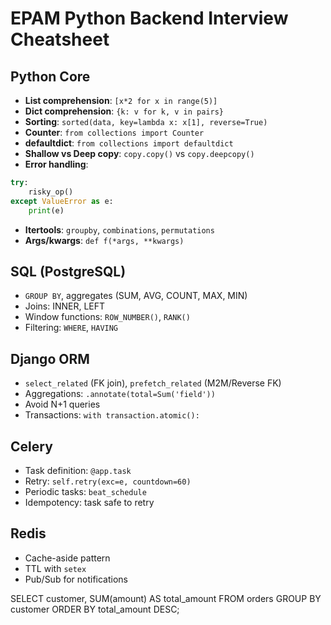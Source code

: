 # EPAM Python Backend Interview Cheatsheet

## Python Core
- **List comprehension**: `[x*2 for x in range(5)]`
- **Dict comprehension**: `{k: v for k, v in pairs}`
- **Sorting**: `sorted(data, key=lambda x: x[1], reverse=True)`
- **Counter**: `from collections import Counter`
- **defaultdict**: `from collections import defaultdict`
- **Shallow vs Deep copy**: `copy.copy()` vs `copy.deepcopy()`
- **Error handling**:
```python
try:
    risky_op()
except ValueError as e:
    print(e)
```
- **Itertools**: `groupby`, `combinations`, `permutations`
- **Args/kwargs**: `def f(*args, **kwargs)`

## SQL (PostgreSQL)
- `GROUP BY`, aggregates (SUM, AVG, COUNT, MAX, MIN)
- Joins: INNER, LEFT
- Window functions: `ROW_NUMBER()`, `RANK()`
- Filtering: `WHERE`, `HAVING`

## Django ORM
- `select_related` (FK join), `prefetch_related` (M2M/Reverse FK)
- Aggregations: `.annotate(total=Sum('field'))`
- Avoid N+1 queries
- Transactions: `with transaction.atomic():`

## Celery
- Task definition: `@app.task`
- Retry: `self.retry(exc=e, countdown=60)`
- Periodic tasks: `beat_schedule`
- Idempotency: task safe to retry

## Redis
- Cache-aside pattern
- TTL with `setex`
- Pub/Sub for notifications

SELECT
    customer,
    SUM(amount) AS total_amount
FROM
    orders
GROUP BY
    customer
ORDER BY
    total_amount DESC;
